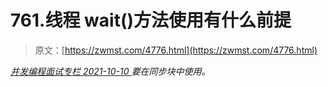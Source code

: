 <!--yml
category: 未分类
date: 0001-01-01 00:00:00
--->

# 761.线程 wait()方法使用有什么前提

> 原文：[https://zwmst.com/4776.html](https://zwmst.com/4776.html)

   [ *并发编程面试专栏* ](https://zwmst.com/%e5%b9%b6%e5%8f%91%e7%bc%96%e7%a8%8b%e9%9d%a2%e8%af%95%e4%b8%93%e6%a0%8f)*[ <time datetime="2021-10-10T22:43:30+08:00"> 2021-10-10 </time> ](https://zwmst.com/4776.html)  要在同步块中使用。*